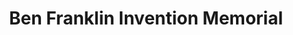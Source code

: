 ---
pid: CH293
title: Ben Franklin Invention Memorial
location_transcription: 7th Walnut St.
zipcode: '22015'
outside_phl: 'Burke VA '
neighborhood: 
age: '13'
age_range: 13-19
instagram: 
image_file_name: CH_293.jpg
proposal_transcription: This is a kite with lightning at the top to display what Ben
  Franklin is somewhat known for there is a quote from Ben at the bottem
topic: Figure,History,Philadelphia,Technology
topic_summary: 0, 0, 0, 0
type: Sculpture Statue
keywords_other: 
credit: 
image_labels: 
twitter: 
facebook: 
permalink: "/monuments/ch293/"
layout: item-page
---